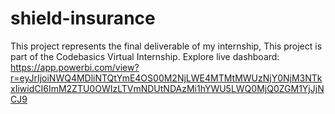 # shield-insurance
This project represents the final deliverable of my internship,
This project is part of the Codebasics Virtual Internship.
Explore live dashboard: https://app.powerbi.com/view?r=eyJrIjoiNWQ4MDliNTQtYmE4OS00M2NjLWE4MTMtMWUzNjY0NjM3NTkxIiwidCI6ImM2ZTU0OWIzLTVmNDUtNDAzMi1hYWU5LWQ0MjQ0ZGM1YjJjNCJ9
